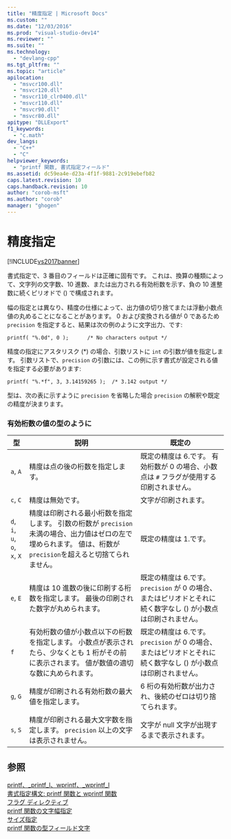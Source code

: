 ```yaml
---
title: "精度指定 | Microsoft Docs"
ms.custom: ""
ms.date: "12/03/2016"
ms.prod: "visual-studio-dev14"
ms.reviewer: ""
ms.suite: ""
ms.technology: 
  - "devlang-cpp"
ms.tgt_pltfrm: ""
ms.topic: "article"
apilocation: 
  - "msvcr100.dll"
  - "msvcr120.dll"
  - "msvcr110_clr0400.dll"
  - "msvcr110.dll"
  - "msvcr90.dll"
  - "msvcr80.dll"
apitype: "DLLExport"
f1_keywords: 
  - "c.math"
dev_langs: 
  - "C++"
  - "C"
helpviewer_keywords: 
  - "printf 関数, 書式指定フィールド"
ms.assetid: dc59ea4e-d23a-4f1f-9881-2c919ebefb82
caps.latest.revision: 10
caps.handback.revision: 10
author: "corob-msft"
ms.author: "corob"
manager: "ghogen"
---
```

# 精度指定
[!INCLUDE[vs2017banner](../assembler/inline/includes/vs2017banner.md)]

書式指定で、3 番目のフィールドは正確に固有です。  これは、換算の種類によって、文字列の文字数、10 進数、または出力される有効桁数を示す、負の 10 進整数に続くピリオドで \(\) で構成されます。  
  
 幅の指定とは異なり、精度の仕様によって、出力値の切り捨てまたは浮動小数点値の丸めることになることがあります。  0 および変換される値が 0 であるため `precision` を指定すると、結果は次の例のように文字出力、です:  
  
 `printf( "%.0d", 0 );      /* No characters output */`  
  
 精度の指定にアスタリスク \(\*\) の場合、引数リストに `int` の引数が値を指定します。  引数リストで、`precision` の引数には、この例に示す書式が設定される値を指定する必要があります:  
  
 `printf( "%.*f", 3, 3.14159265 );  /* 3.142 output */`  
  
 型は、次の表に示すように `precision` を省略した場合 `precision` の解釈や既定の精度が決まります。  
  
### 有効桁数の値の型のように  
  
|型|説明|既定の|  
|-------|--------|---------|  
|`a`, `A`|精度は点の後の桁数を指定します。|既定の精度は 6.です。  有効桁数が 0 の場合、小数点は `#` フラグが使用する印刷されません。|  
|`c`, `C`|精度は無効です。|文字が印刷されます。|  
|`d`, `i`, `u`, `o`, `x`, `X`|精度は印刷される最小桁数を指定します。  引数の桁数が `precision`未満の場合、出力値はゼロの左で埋められます。  値は、桁数が `precision`を超えると切捨てられません。|既定の精度は 1.です。|  
|`e`, `E`|精度は 10 進数の後に印刷する桁数を指定します。  最後の印刷された数字が丸められます。|既定の精度は 6.です。  `precision` が 0 の場合、またはピリオドとそれに続く数字なし \(\) が小数点は印刷されません。|  
|`f`|有効桁数の値が小数点以下の桁数を指定します。  小数点が表示されたら、少なくとも 1 桁がその前に表示されます。  値が数値の適切な数に丸められます。|既定の精度は 6.です。  `precision` が 0 の場合、またはピリオドとそれに続く数字なし \(\) が小数点は印刷されません。|  
|`g`, `G`|精度が印刷される有効桁数の最大値を指定します。|6 桁の有効桁数が出力され、後続のゼロは切り捨てられます。|  
|`s`, `S`|精度が印刷される最大文字数を指定します。  `precision` 以上の文字は表示されません。|文字が null 文字が出現するまで表示されます。|  
  
## 参照  
 [printf、\_printf\_l、wprintf、\_wprintf\_l](../c-runtime-library/reference/printf-printf-l-wprintf-wprintf-l.md)   
 [書式指定構文: printf 関数と wprintf 関数](../Topic/Format%20Specification%20Syntax:%20printf%20and%20wprintf%20Functions.md)   
 [フラグ ディレクティブ](../Topic/Flag%20Directives.md)   
 [printf 関数の文字幅指定](../c-runtime-library/printf-width-specification.md)   
 [サイズ指定](../c-runtime-library/size-specification.md)   
 [printf 関数の型フィールド文字](../c-runtime-library/printf-type-field-characters.md)